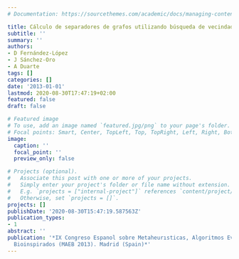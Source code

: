 ```yaml
---
# Documentation: https://sourcethemes.com/academic/docs/managing-content/

title: Cálculo de separadores de grafos utilizando búsqueda de vecindad variable reducida
subtitle: ''
summary: ''
authors:
- D Fernández-López
- J Sánchez-Oro
- A Duarte
tags: []
categories: []
date: '2013-01-01'
lastmod: 2020-08-30T17:47:19+02:00
featured: false
draft: false

# Featured image
# To use, add an image named `featured.jpg/png` to your page's folder.
# Focal points: Smart, Center, TopLeft, Top, TopRight, Left, Right, BottomLeft, Bottom, BottomRight.
image:
  caption: ''
  focal_point: ''
  preview_only: false

# Projects (optional).
#   Associate this post with one or more of your projects.
#   Simply enter your project's folder or file name without extension.
#   E.g. `projects = ["internal-project"]` references `content/project/deep-learning/index.md`.
#   Otherwise, set `projects = []`.
projects: []
publishDate: '2020-08-30T15:47:19.587563Z'
publication_types:
- 1
abstract: ''
publication: '*IX Congreso Espanol sobre Metaheurısticas, Algoritmos Evolutivos y
  Bioinspirados (MAEB 2013). Madrid (Spain)*'
---
```

